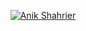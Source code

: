 <p align="center">
  <a href="https://github.com/AnikShahrier/">
    <img src="https://avatars.githubusercontent.com/u/47431704?v=4" alt="Anik Shahrier" /></a>
</p>
